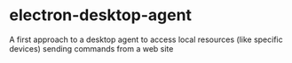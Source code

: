 # electron-desktop-agent
A first approach to a desktop agent to access local resources (like specific devices) sending commands from a web site
